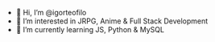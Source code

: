 - 👋 Hi, I’m @igorteofilo
- 👀 I’m interested in JRPG, Anime & Full Stack Development
- 🌱 I’m currently learning JS, Python & MySQL

<!---
igorteofilo/igorteofilo is a ✨ special ✨ repository because its `README.md` (this file) appears on your GitHub profile.
You can click the Preview link to take a look at your changes.
--->
